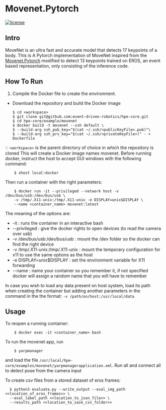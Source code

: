 # Movenet.Pytorch

[![license](https://img.shields.io/github/license/mashape/apistatus.svg?maxAge=2592000)](https://github.com/fire717/Fire/blob/main/LICENSE)

## Intro

MoveNet is an ultra fast and accurate model that detects 17 keypoints of a body.
This is A Pytorch implementation of MoveNet inspired from the [Movenet.Pytorch](https://github.com/fire717/movenet.pytorch) modified to detect 13 keypoints trained on EROS, an event based representation, only consisting of the inference code.


## How To Run
1. Compile the Docker file to create the environment.


- Download the repository and build the Docker image
    ```shell
    $ cd <workspace>
    $ git clone git@github.com:event-driven-robotics/hpe-core.git
    $ cd hpe-core/example/movenet
    $ docker build -t movenet --ssh default \
    $ --build-arg ssh_pub_key="$(cat ~/.ssh/<publicKeyFile>.pub)"\
    $ --build-arg ssh_prv_key="$(cat ~/.ssh/<privateKeyFile>)" - < Dockerfile
    ```
:bulb: `<workspace>` is the parent directory of choice in which the repository is cloned
This will create a Docker image names movenet. Before running docker, instruct the host to accept GUI windows with the following command:
    
```shell
    $ xhost local:docker
```

Then run a container with the right parameters:

```shell
    $ docker run -it --privileged --network host -v /dev/bus/usb:/dev/bus/usb \
    -v /tmp/.X11-unix:/tmp/.X11-unix -e DISPLAY=unix$DISPLAY \
    --name <container_name> movenet:latest
```

The meaning of the options are:
* -it : runs the container in an interactive bash
* --privileged : give the docker rights to open devices (to read the camera over usb)
* -v /dev/bus/usb:/dev/bus/usb : mount the /dev folder so the docker can find the right device
* -v /tmp/.X11-unix:/tmp/.X11-unix : mount the temporary configuration for x11 to use the same options as the host
* -e DISPLAY=unix$DISPLAY : set the environment variable for X11 forwarding
* --name : name your container so you remember it, if not specified docker will assign a random name that you will have to remember

In case you wish to load any data present on host system, load its path when creating the container but adding another parameters in the command in the the format: `-v /path/on/host:/usr/local/data`

## Usage
To reopen a running container: 
```shell
    $ docker exec -it <container_name> bash
  ```

To run the movenet app, run 
```shell
    $ yarpmanager
  ```

and load the file `/usr/local/hpe-core/examples/movenet/yarpmanagerapplication.xml`. Run all and connect all to detect pose from the camera input

To create csv files from a stored dataset of eros frames:

```shell
  $ python3 evaluate.py --write_output --eval_img_path <<location_of_eros_frames>> \ 
  --eval_label_path <<location_to_json_file>> \
  --results_path <<location_to_save_csv_folder>>


```